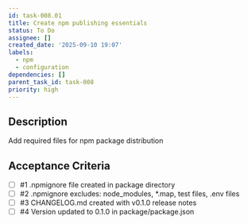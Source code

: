```yaml
---
id: task-008.01
title: Create npm publishing essentials
status: To Do
assignee: []
created_date: '2025-09-10 19:07'
labels:
  - npm
  - configuration
dependencies: []
parent_task_id: task-008
priority: high
---
```


## Description

Add required files for npm package distribution

## Acceptance Criteria
<!-- AC:BEGIN -->
- [ ] #1 .npmignore file created in package directory
- [ ] #2 .npmignore excludes: node_modules, *.map, test files, .env files
- [ ] #3 CHANGELOG.md created with v0.1.0 release notes
- [ ] #4 Version updated to 0.1.0 in package/package.json
<!-- AC:END -->
